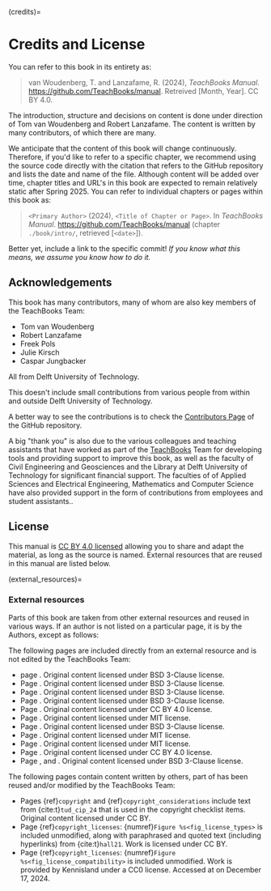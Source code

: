 (credits)=
# Credits and License

You can refer to this book in its entirety as:

> van Woudenberg, T. and Lanzafame, R. (2024), _TeachBooks Manual_. https://github.com/TeachBooks/manual. Retreived [Month, Year]. CC BY 4.0.

The introduction, structure and decisions on content is done under direction of Tom van Woudenberg and Robert Lanzafame. The content is written by many contributors, of which there are many.

We anticipate that the content of this book will change continuously. Therefore, if you'd like to refer to a specific chapter, we recommend using the source code directly with the citation that refers to the GitHub repository and lists the date and name of the file. Although content will be added over time, chapter titles and URL's in this book are expected to remain relatively static after Spring 2025. You can refer to individual chapters or pages within this book as:

> `<Primary Author>` (2024), `<Title of Chapter or Page>`. In _TeachBooks Manual_. https://github.com/TeachBooks/manual (chapter `./book/intro/`, retrieved [`<date>`]).

Better yet, include a link to the specific commit! _If you know what this means, we assume you know how to do it._

## Acknowledgements

This book has many contributors, many of whom are also key members of the TeachBooks Team:

- Tom van Woudenberg
- Robert Lanzafame
- Freek Pols
- Julie Kirsch
- Caspar Jungbacker

All from Delft University of Technology.

This doesn't include small contributions from various people from within and outside Delft University of Technology.

A better way to see the contributions is to check the [Contributors Page](https://github.com/TeachBooks/manual/graphs/contributors) of the GitHub repository.

A big "thank you" is also due to the various colleagues and teaching assistants that have worked as part of the [TeachBooks](https://teachbooks.io/) Team for developing tools and providing support to improve this book, as well as the faculty of Civil Engineering and Geosciences and the Library at Delft University of Technology for significant financial support. The faculties of of Applied Sciences and Electrical Engineering, Mathematics and Computer Science have also provided support in the form of contributions from employees and student assistants.. 

## License
This manual is [CC BY 4.0 licensed](https://creativecommons.org/licenses/by/4.0/) allowing you to share and adapt the material, as long as the source is named. External resources that are reused in this manual are listed below.

(external_resources)=
### External resources

Parts of this book are taken from other external resources and reused in various ways. If an author is not listed on a particular page, it is by the Authors, except as follows:

The following pages are included directly from an external resource and is not edited by the TeachBooks Team:

- page [](./external/annotater/README.md). Original content licensed under BSD 3-Clause license.
- Page [](./external/deploy-book-workflow/README.md). Original content licensed under BSD 3-Clause license.
- Page [](./external/Download-Link-Replacer/README.md). Original content licensed under BSD 3-Clause license.
- Page [](./external/JupyterBook-Patches/README.md). Original content licensed under BSD 3-Clause license.
- Page [](./external/Nested-Books/README.md). Original content licensed under CC BY 4.0 license.
- Page [](./external/Sphinx-Grasple-public/README.md). Original content licensed under MIT license.
- Page [](./external/Sphinx-Image-Inverter/README.md). Original content licensed under BSD 3-Clause license.
- Page [](./external/Sphinx-TUDelft-theme/README.md). Original content licensed under MIT license.
- Page [](./external/teachbooks-sphinx-tippy/README.md). Original content licensed under MIT license.
- Page [](./external/template/README.md). Original content licensed under CC BY 4.0 license.
- Page [](./external/Useful_python_code/extensionfildownloadreturn.ipynb), [](./external/Useful_python_code/figshrinker.ipynb) and [](./external/Useful_python_code/snippit.ipynb). Original content licensed under BSD 3-Clause license.

The following pages contain content written by others, part of has been reused and/or modified by the TeachBooks Team:
- Pages {ref}`copyright` and {ref}`copyright_considerations` include text from {cite:t}`tud_cip_24` that is used in the copyright checklist items. Original content licensed under CC BY. 
- Page {ref}`copyright_licenses`: {numref}`Figure %s<fig_license_types>` is included unmodified, along with paraphrased and quoted text (including hyperlinks) from {cite:t}`hall21`. Work is licensed under CC BY.
- Page {ref}`copyright_licenses`: {numref}`Figure %s<fig_license_compatibility>` is included unmodified. Work is provided by Kennisland under a CC0 license. Accessed at [](https://wiki.creativecommons.org/wiki/File:CC_License_Compatibility_Chart.png) on December 17, 2024.




